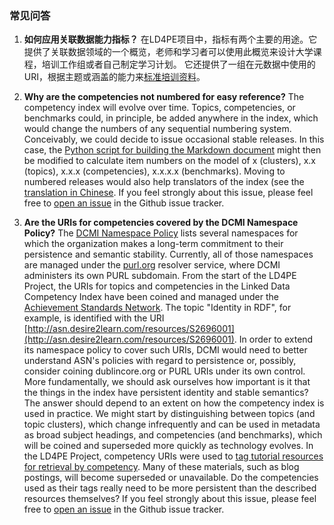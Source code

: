 ### 常见问答

1. __如何应用关联数据能力指标？__  在LD4PE项目中，指标有两个主要的用途。它提供了关联数据领域的一个概览，老师和学习者可以使用此概览来设计大学课程，培训工作组或者自己制定学习计划。 它还提供了一组在元数据中使用的URI，根据主题或涵盖的能力来[标准培训资料](http://explore.dublincore.net/explore-learning-resources-by-competency/)。

2. __Why are the competencies not numbered for easy reference?__  The competency index will evolve over time.  Topics, competencies, or benchmarks could, in principle, be added anywhere in the index, which would change the numbers of any sequential numbering system.  Conceivably, we could decide to issue occasional stable releases.  In this case, the [Python script for building the Markdown document](https://github.com/dcmi/ldci/tree/master/docs/D2695955_to_md.py) might then be modified to calculate item numbers on the model of x (clusters), x.x (topics), x.x.x (competencies), x.x.x.x (benchmarks).  Moving to numbered releases would also help translators of the index (see the [translation in Chinese](http://explore.dublincore.net/wp-content/uploads/sites/2/2015/09/LD4PECompetencyIndex-chinese.pdf).  If you feel strongly about this issue, please feel free to [open an issue](https://github.com/dcmi/ldci/issues) in the Github issue tracker.

3. __Are the URIs for competencies covered by the DCMI Namespace Policy?__ The [DCMI Namespace Policy](http://dublincore.org/documents/dcmi-namespace/) lists several namespaces for which the organization makes a long-term commitment to their persistence and semantic stability.  Currently, all of those namespaces are managed under the [purl.org](http://purl.org) resolver service, where DCMI administers its own PURL subdomain.  From the start of the LD4PE Project, the URIs for topics and competencies in the Linked Data Competency Index have been coined and managed under the [Achievement Standards Network](http://asn.desire2learn.com).  The topic "Identity in RDF", for example, is identified with the URI [http://asn.desire2learn.com/resources/S2696001](http://asn.desire2learn.com/resources/S2696001).  In order to extend its namespace policy to cover such URIs, DCMI would need to better understand ASN's policies with regard to persistence or, possibly, consider coining dublincore.org or PURL URIs under its own control.  More fundamentally, we should ask ourselves how important is it that the things in the index have persistent identity and stable semantics?  The answer should depend to an extent on how the competency index is used in practice.  We might start by distinguishing between topics (and topic clusters), which change infrequently and can be used in metadata as broad subject headings, and competencies (and benchmarks), which will be coined and superseded more quickly as technology evolves.  In the LD4PE Project, competency URIs were used to [tag tutorial resources for retrieval by competency](http://explore.dublincore.net/explore-learning-resources-by-competency/).  Many of these materials, such as blog postings, will become superseded or unavailable.  Do the competencies used as their tags really need to be more persistent than the described resources themselves?  If you feel strongly about this issue, please feel free to [open an issue](https://github.com/dcmi/ldci/issues) in the Github issue tracker.

